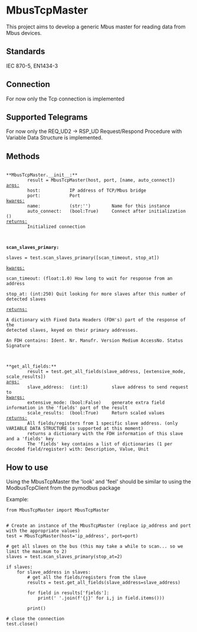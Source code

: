 # MbusTcpMaster
This project aims to develop a generic Mbus master for reading data from Mbus devices.

## Standards
IEC 870-5, EN1434-3

## Connection
For now only the Tcp connection is implemented

## Supported Telegrams
For now only the REQ_UD2 → RSP_UD Request/Respond Procedure with Variable Data Structure is implemented.

## Methods
<code>
**MbusTcpMaster.__init__:**  
        result = MbusTcpMaster(host, port, [name, auto_connect])  
<ins>args:</ins>  
        host:           IP address of TCP/Mbus bridge  
        port:           Port  
<ins>kwargs:</ins>  
        name:           (str:'')        Name for this instance  
        auto_connect:   (bool:True)     Connect after initialization ()  
<ins>returns:</ins>   
        Initialized connection  
</code>

<code>
        
**scan_slaves_primary:**  
        slaves = test.scan_slaves_primary([scan_timeout, stop_at])  
<ins>kwargs:</ins>  
        scan_timeout:   (float:1.0)     How long to wait for response from an address  
        stop_at:        (int:250)       Quit looking for more slaves after this number of detected slaves  
<ins>returns:</ins>   
        A dictionary with Fixed Data Headers (FDH's) part of the response of the detected slaves, keyed on their primary addresses.  
        An FDH contains: Ident. Nr. Manufr. Version Medium AccessNo. Status Signature  
</code>

<code>
**get_all_fields:**  
        result = test.get_all_fields(slave_address, [extensive_mode, scale_results])  
<ins>args:</ins>  
        slave_address:  (int:1)         slave address to send request to  
<ins>kwargs:</ins>  
        extensive_mode: (bool:False)    generate extra field information in the 'fields' part of the result  
        scale_results:  (bool:True)     Return scaled values  
<ins>returns:</ins>  
        All fields/registers from 1 specific slave address. (only VARIABLE DATA STRUCTURE is supported at this moment)  
        returns a dictionary with the FDH information of this slave and a 'fields' key  
        The 'fields' key contains a list of dictionaries (1 per decoded field/register) with: Description, Value, Unit  
</code>

## How to use
Using the MbusTcpMaster the 'look' and 'feel' should be similar to using the ModbusTcpClient from the pymodbus package

Example:

```
from MbusTcpMaster import MbusTcpMaster


# Create an instance of the MbusTcpMaster (replace ip_address and port with the appropriate values)
test = MbusTcpMaster(host='ip_address', port=port)

# get all slaves on the bus (this may take a while to scan... so we limit the maximum to 2)
slaves = test.scan_slaves_primary(stop_at=2)

if slaves:
    for slave_address in slaves:
        # get all the fields/registers from the slave
        results = test.get_all_fields(slave_address=slave_address)
        
        for field in results['fields']:
            print(' '.join(f'{j}' for i,j in field.items()))
            
        print()

# close the connection
test.close()

```


